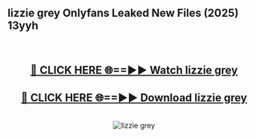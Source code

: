 <h2>lizzie grey Onlyfans Leaked New Files (2025) 13yyh</h2>
<br>
<div align="center">
<h2><a href="https://mediafiles.top/lizzie_grey&ref=git" rel="nofollow">🔴 CLICK HERE 🌐==►► Watch lizzie grey</a></h2>
<h2><a href="https://mediafiles.top/lizzie_grey&ref=git" rel="nofollow">🔴 CLICK HERE 🌐==►► Download lizzie grey</a></h2>
<br>
<a href="https://mediafiles.top/lizzie_grey&ref=git" rel="nofollow" data-target="animated-image.originalLink"><img src="https://i.ibb.co.com/xMMVF88/686577567.gif" alt="lizzie grey" style="max-width: 100%; display: inline-block;" data-target="animated-image.originalImage"></a>
</div>
<br>
<br>